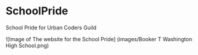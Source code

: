 # SchoolPride
School Pride for Urban Coders Guild

![Image of The website for the School Pride] (images/Booker T Washington High School.png)
